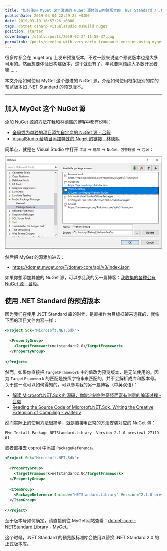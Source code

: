 ```yaml
---
title: "如何使用 MyGet 这个激进的 NuGet 源体验日构建版本的 .NET Standard / .NET Core"
publishDate: 2019-03-04 22:29:23 +0800
date: 2019-03-10 16:57:26 +0800
tags: dotnet csharp visualstudio msbuild nuget
position: starter
coverImage: /static/posts/2019-02-27-11-58-37.png
permalink: /posts/develop-with-very-early-framework-version-using-myget.html
---
```


很多库都会在 nuget.org 上发布预览版本，不过一般来说这个预览版本也是大多可用的。然而想要体验日构建版本，这个就没有了，毕竟要照顾绝大多数开发者嘛……

本文介绍如何使用 MyGet 这个激进的 NuGet 源，介绍如何使用框架级别的库的预览版本如 .NET Standard 的预览版本。

---

<div id="toc"></div>

## 加入 MyGet 这个 NuGet 源

添加 NuGet 源的方法在我和林德熙的博客中都有说明：

- [全局或为单独的项目添加自定义的 NuGet 源 - 吕毅](/post/add-custom-nuget-source)
- [VisualStudio 给项目添加特殊的 Nuget 的链接 - 林德熙](https://lindexi.gitee.io/post/VisualStudio-%E7%BB%99%E9%A1%B9%E7%9B%AE%E6%B7%BB%E5%8A%A0%E7%89%B9%E6%AE%8A%E7%9A%84-Nuget-%E7%9A%84%E9%93%BE%E6%8E%A5.html)

简单点，就是在 Visual Studio 中打开 `工具` -> `选项` -> `NuGet 包管理器` -> `包源`：

![管理包源](/static/posts/2019-02-27-11-58-37.png)

然后把 MyGet 的源添加进去：

- <https://dotnet.myget.org/F/dotnet-core/api/v3/index.json>

如果你想添加其他的 NuGet 源，可以参见我的另一篇博客：[我收集的各种公有 NuGet 源 - 吕毅](/post/public-nuget-sources)。

## 使用 .NET Standard 的预览版本

因为我们在使用 .NET Standard 库的时候，是直接作为目标框架来选择的，就像下面的项目文件内容一样：

```xml
<Project Sdk="Microsoft.NET.Sdk">

  <PropertyGroup>
    <TargetFramework>netstandard2.0</TargetFramework>
  </PropertyGroup>
  
</Project>
```

然而，如果你直接把 `TargetFramework` 中的值改为预览版本，是无法使用的。因为 `TargetFramework` 的匹配是按照字符串来匹配的，并不会解析成库和版本号。关于这一点可以如何得知的，可以参考我的另一篇博客（中英双语）：

- [解读 Microsoft.NET.Sdk 的源码，你能定制各种奇怪而富有创意的编译过程 - 吕毅](/post/read-microsoft-net-sdk)
- [Reading the Source Code of Microsoft.NET.Sdk, Writing the Creative Extension of Compiling - walterlv](/post/read-microsoft-net-sdk-en)

然而实际上的使用方法很简单，就是直接用正常的方法安装对应的 NuGet 包：

```
PM> Install-Package NETStandard.Library -Version 2.1.0-preview1-27119-01
```

或者直接去 csproj 中添加 `PackageReference`。

```xml
<Project Sdk="Microsoft.NET.Sdk">

  <PropertyGroup>
    <TargetFramework>netstandard2.0</TargetFramework>
  </PropertyGroup>

  <ItemGroup>
    <PackageReference Include="NETStandard.Library" Version="2.1.0-preview1-27119-01" />
  </ItemGroup>
  
</Project>
```

至于版本号如何确定，请直接前往 MyGet 网站查看：[dotnet-core - NETStandard.Library - MyGet](https://dotnet.myget.org/feed/dotnet-core/package/nuget/NETStandard.Library)。

这个时候，.NET Standard 的预览版标准库会使用以替换 .NET Standard 2.0 的正式版本库。


